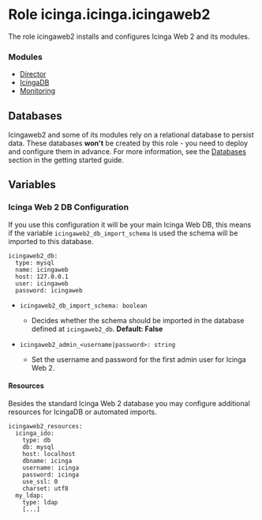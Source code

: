 # Role icinga.icinga.icingaweb2

The role icingaweb2 installs and configures Icinga Web 2 and its modules.

### Modules
* [Director](./module-director.md)
* [IcingaDB](./module-icingadb.md)
* [Monitoring](./module-monitoring.md)

## Databases

Icingaweb2 and some of its modules rely on a relational database to persist data. These databases **won't** be created by this role - you need to deploy and configure them in advance. For more information, see the [Databases](../getting-started.md#databases) section in the getting started guide.

## Variables

### Icinga Web 2 DB Configuration

If you use this configuration it will be your main Icinga Web DB, this means if the variable `icingaweb2_db_import_schema` is used the schema will be imported to this database.

```
icingaweb2_db:
  type: mysql
  name: icingaweb
  host: 127.0.0.1
  user: icingaweb
  password: icingaweb
```

* `icingaweb2_db_import_schema: boolean`
  * Decides whether the schema should be imported in the database defined at `icingaweb2_db`. **Default: False**

* `icingaweb2_admin_<username|password>: string`
  * Set the username and password for the first admin user for Icinga Web 2.

#### Resources

Besides the standard Icinga Web 2 database you may configure additional resources for IcingaDB or automated imports.

```
icingaweb2_resources:
  icinga_ido:
    type: db
    db: mysql
    host: localhost
    dbname: icinga
    username: icinga
    password: icinga
    use_ssl: 0
    charset: utf8
  my_ldap:
    type: ldap
    [...]
```
